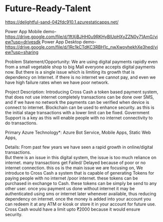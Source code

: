 # Future-Ready-Talent
https://delightful-sand-042fdc910.1.azurestaticapps.net/

Power App Mobile demo- https://drive.google.com/file/d/1ftXjBJHH0u9RKHyBlUpHXyZZN0y71AmG/view?usp=drivesdk
Power App Desktop demo- https://drive.google.com/file/d/1Rc1kCTdKC3RBH1c_nwXwoyhekhXe3hed/view?usp=sharing

Problem Statement/Opportunity:
We are using digital payments rapidly even from a small vegetable shop to big Mall everyone accepts digital payments now. But there is a single issue which is limiting its growth that is dependency on Internet. if there is no internet we cannot pay, and even we have high failure rates when we have poor network.

Project Description:
Introducing Cross Cash a token based payment system, that does not use internet completely transactions can be done over SMS, and if we have no network the payments can be verified when device is connect to internet. Blockchain can be used to enhance security. as this is the initial stage transactions with a lower limit can be fixed. Government Support is a key as this will enable people with no internet connectivity to do transactions.

Primary Azure Technology*:
Azure Bot Service, Mobile Apps, Static Web Apps,

Details:
From past few years we have seen a rapid growth in online/digital transactions.  
But there is an issue in this digital system, the issue is too much reliance on internet.
many transactions get Failed/ Delayed because of poor or no internet connection. 
this os is the main issue we are focusing on,
We introduce to Cross Cash a system that is capable of generating Tokens for paying people with no internet /poor internet. these tokens can be purchased in exchange to Cash.
these tokens can be simply be send to any other user. once you payment us done without internet it may be authenticated using sms or internet later whenever available, thus reducing dependency on internet.
once the money is added into your account you can redeem it at any ATM or kiosk or store it in your account for future use.
Cross Cash would have a limit upto  ₹2000 because it would ensure security.
